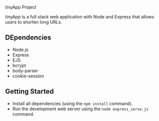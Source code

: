 tinyApp Project

tinyApp is a full stack web application with Node and Express that allows users to shorten long URLs.

## DEpendencies

- Node.js
- Express
- EJS
- bcrypt
- body-parser
- cookie-session

## Getting Started

- Install all dependencies (using the `npm install` command).
- Run the development web server using the `node express_serve.js` command.
